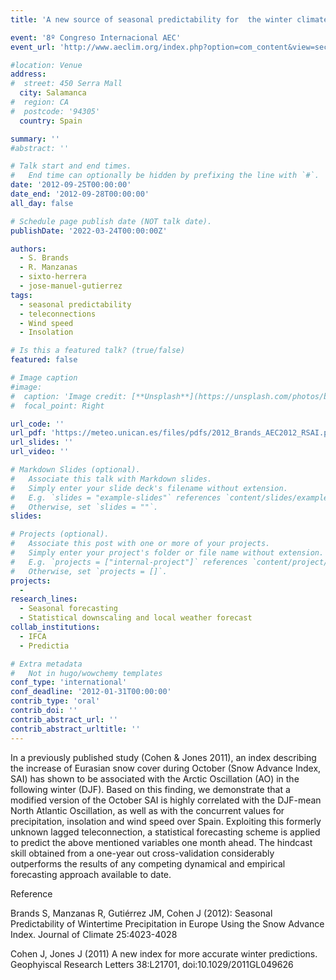 ```yaml
---
title: 'A new source of seasonal predictability for  the winter climate in Spain'

event: '8º Congreso Internacional AEC'
event_url: 'http://www.aeclim.org/index.php?option=com_content&view=section&id=11&Itemid=78&lang=es'

#location: Venue
address:
#  street: 450 Serra Mall
  city: Salamanca
#  region: CA
#  postcode: '94305'
  country: Spain

summary: ''
#abstract: ''

# Talk start and end times.
#   End time can optionally be hidden by prefixing the line with `#`.
date: '2012-09-25T00:00:00'
date_end: '2012-09-28T00:00:00'
all_day: false

# Schedule page publish date (NOT talk date).
publishDate: '2022-03-24T00:00:00Z'

authors: 
  - S. Brands
  - R. Manzanas
  - sixto-herrera
  - jose-manuel-gutierrez
tags: 
  - seasonal predictability
  - teleconnections
  - Wind speed
  - Insolation

# Is this a featured talk? (true/false)
featured: false

# Image caption
#image:
#  caption: 'Image credit: [**Unsplash**](https://unsplash.com/photos/bzdhc5b3Bxs)'
#  focal_point: Right

url_code: ''
url_pdf: 'https://meteo.unican.es/files/pdfs/2012_Brands_AEC2012_RSAI.pdf'
url_slides: ''
url_video: ''

# Markdown Slides (optional).
#   Associate this talk with Markdown slides.
#   Simply enter your slide deck's filename without extension.
#   E.g. `slides = "example-slides"` references `content/slides/example-slides.md`.
#   Otherwise, set `slides = ""`.
slides:

# Projects (optional).
#   Associate this post with one or more of your projects.
#   Simply enter your project's folder or file name without extension.
#   E.g. `projects = ["internal-project"]` references `content/project/deep-learning/index.md`.
#   Otherwise, set `projects = []`.
projects: 
  - 
research_lines: 
  - Seasonal forecasting
  - Statistical downscaling and local weather forecast
collab_institutions: 
  - IFCA
  - Predictia

# Extra metadata
#   Not in hugo/wowchemy templates
conf_type: 'international'
conf_deadline: '2012-01-31T00:00:00'
contrib_type: 'oral'
contrib_doi: ''
contrib_abstract_url: ''
contrib_abstract_urltitle: ''
---
```


In a previously published study (Cohen & Jones 2011), an index describing the increase of Eurasian snow cover during October (Snow Advance Index, SAI) has shown to be associated with the Arctic Oscillation (AO) in the following winter (DJF). Based on this finding, we demonstrate that a modified version of the October SAI is highly correlated with the DJF-mean North Atlantic Oscillation, as well as with the concurrent values for precipitation, insolation and wind speed over Spain. Exploiting this formerly unknown lagged teleconnection, a statistical forecasting scheme is applied to predict the above mentioned variables one month ahead. The hindcast skill obtained from a one-year out cross-validation considerably outperforms the results of any competing dynamical and empirical forecasting approach available to date.

Reference
 
Brands S, Manzanas R, Gutiérrez JM, Cohen J (2012): Seasonal Predictability of Wintertime Precipitation in Europe Using the Snow Advance Index. Journal of Climate 25:4023-4028

Cohen J, Jones J (2011) A new index for more accurate winter predictions. Geophyiscal Research Letters 38:L21701, doi:10.1029/2011GL049626
